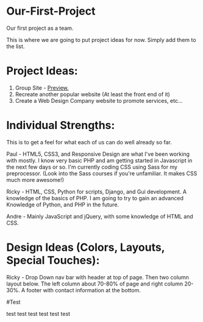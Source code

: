Our-First-Project
=================

Our first project as a team.

This is where we are going to put project ideas for now. Simply add them to the list.

Project Ideas:
==============
  1. Group Site - <a href="http://teamtreehousegroup.github.io/Our-First-Project/index.html">Preview.</a>
  2. Recreate another popular website (At least the front end of it)
  3. Create a Web Design Company website to promote services, etc...


Individual Strengths:
==============
This is to get a feel for what each of us can do well already so far.

Paul - HTML5, CSS3, and Responsive Design are what I've been working with mostly. I know very basic PHP and am getting started in Javascript in the next few days or so. I'm currently coding CSS using Sass for my preprocessor. (Look into the Sass courses if you're unfamiliar. It makes CSS much more awesome!)

Ricky - HTML, CSS, Python for scripts, Django, and Gui development. A knowledge of the basics of PHP. I am going to try to gain an advanced Knowledge of Python, and PHP in the future.

Andre - Mainly JavaScript and jQuery, with some knowledge of HTML and CSS.

Design Ideas (Colors, Layouts, Special Touches):
============

Ricky - Drop Down nav bar with header at top of page. Then two column layout below. The left column about 70-80% of page and right column 20-30%. A footer with contact information at the bottom.


#Test

test test test test test test